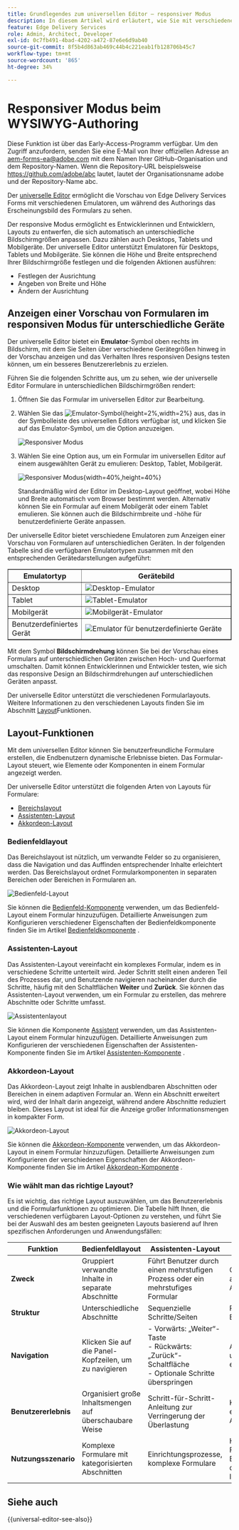```yaml
---
title: Grundlegendes zum universellen Editor – responsiver Modus
description: In diesem Artikel wird erläutert, wie Sie mit verschiedenen Emulatoren im universellen Editor eine Vorschau von Formularen anzeigen können, um während des Authorings ihr Erscheinungsbild zu visualisieren.
feature: Edge Delivery Services
role: Admin, Architect, Developer
exl-id: 0c7fb491-4bad-4202-a472-87e6e6d9ab40
source-git-commit: 8f5b4d863ab469c44b4c221eab1fb128706b45c7
workflow-type: tm+mt
source-wordcount: '865'
ht-degree: 34%

---
```


# Responsiver Modus beim WYSIWYG-Authoring

<span class="preview"> Diese Funktion ist über das Early-Access-Programm verfügbar. Um den Zugriff anzufordern, senden Sie eine E-Mail von Ihrer offiziellen Adresse an <a href="mailto:aem-forms-ea@adobe.com">aem-forms-ea@adobe.com</a> mit dem Namen Ihrer GitHub-Organisation und dem Repository-Namen. Wenn die Repository-URL beispielsweise https://github.com/adobe/abc lautet, lautet der Organisationsname adobe und der Repository-Name abc.</span>


Der [universelle Editor](/help/edge/docs/forms/universal-editor/overview-universal-editor-for-edge-delivery-services-for-forms.md) ermöglicht die Vorschau von Edge Delivery Services Forms mit verschiedenen Emulatoren, um während des Authorings das Erscheinungsbild des Formulars zu sehen.

Der responsive Modus ermöglicht es Entwicklerinnen und Entwicklern, Layouts zu entwerfen, die sich automatisch an unterschiedliche Bildschirmgrößen anpassen. Dazu zählen auch Desktops, Tablets und Mobilgeräte. Der universelle Editor unterstützt Emulatoren für Desktops, Tablets und Mobilgeräte. Sie können die Höhe und Breite entsprechend Ihrer Bildschirmgröße festlegen und die folgenden Aktionen ausführen:

* Festlegen der Ausrichtung
* Angeben von Breite und Höhe
* Ändern der Ausrichtung

## Anzeigen einer Vorschau von Formularen im responsiven Modus für unterschiedliche Geräte

Der universelle Editor bietet ein **Emulator**-Symbol oben rechts im Bildschirm, mit dem Sie Seiten über verschiedene Gerätegrößen hinweg in der Vorschau anzeigen und das Verhalten Ihres responsiven Designs testen können, um ein besseres Benutzererlebnis zu erzielen.

Führen Sie die folgenden Schritte aus, um zu sehen, wie der universelle Editor Formulare in unterschiedlichen Bildschirmgrößen rendert:

1. Öffnen Sie das Formular im universellen Editor zur Bearbeitung.
1. Wählen Sie das ![Emulator-Symbol](/help/edge/docs/forms/universal-editor/assets/emulator.png){height=2%,width=2%} aus, das in der Symbolleiste des universellen Editors verfügbar ist, und klicken Sie auf das Emulator-Symbol, um die Option anzuzeigen.

   ![Responsiver Modus](/help/edge/docs/forms/universal-editor/assets/universal-editor-emulator.png)

1. Wählen Sie eine Option aus, um ein Formular im universellen Editor auf einem ausgewählten Gerät zu emulieren: Desktop, Tablet, Mobilgerät.

   ![Responsiver Modus](/help/edge/docs/forms/universal-editor/assets/ue-responsivemode.png){width=40%,height=40%}

   Standardmäßig wird der Editor im Desktop-Layout geöffnet, wobei Höhe und Breite automatisch vom Browser bestimmt werden. Alternativ können Sie ein Formular auf einem Mobilgerät oder einem Tablet emulieren. Sie können auch die Bildschirmbreite und -höhe für benutzerdefinierte Geräte anpassen.

Der universelle Editor bietet verschiedene Emulatoren zum Anzeigen einer Vorschau von Formularen auf unterschiedlichen Geräten. In der folgenden Tabelle sind die verfügbaren Emulatortypen zusammen mit den entsprechenden Gerätedarstellungen aufgeführt:

<table border="1" style="text-align:" left; border-collapse: collapse;">
    <tr>
        <th style="width: 20%">Emulatortyp</th>
        <th style="width: 80%">Gerätebild</th>
    </tr>
    <tr>
        <td style="width: 20%">Desktop</td>
        <td style="width: 80%"><img src="/help/edge/docs/forms/universal-editor/assets/universal-editor-desktop.png" alt="Desktop-Emulator" style="width: auto; height: auto"></td>
    </tr>
    <tr>
        <td style="width: 20%">Tablet</td>
        <td style="width: 80%"><img src="/help/edge/docs/forms/universal-editor/assets/universal-editor-tab.png" alt="Tablet-Emulator" style="width: auto; height: auto"></td>
    </tr>
    <tr>
        <td style="width: 20%">Mobilgerät</td>
        <td style="width: 80%"><img src="/help/edge/docs/forms/universal-editor/assets/universal-editor-mobile.png" alt="Mobilgerät-Emulator" style="width: auto; height: auto"></td>
    </tr>
    <tr>
        <td style="width: 20%">Benutzerdefiniertes Gerät</td>
        <td style="width: 80%"><img src="/help/edge/docs/forms/universal-editor/assets/universal-editor-custom.png" alt="Emulator für benutzerdefinierte Geräte" style="width: auto; height: auto"></td>
    </tr>
</table>

Mit dem Symbol **Bildschirmdrehung** können Sie bei der Vorschau eines Formulars auf unterschiedlichen Geräten zwischen Hoch- und Querformat umschalten. Damit können Entwicklerinnen und Entwickler testen, wie sich das responsive Design an Bildschirmdrehungen auf unterschiedlichen Geräten anpasst.

Der universelle Editor unterstützt die verschiedenen Formularlayouts. Weitere Informationen zu den verschiedenen Layouts finden Sie im Abschnitt [Layout](#layout-capabilities)Funktionen.

## Layout-Funktionen

Mit dem universellen Editor können Sie benutzerfreundliche Formulare erstellen, die Endbenutzern dynamische Erlebnisse bieten. Das Formular-Layout steuert, wie Elemente oder Komponenten in einem Formular angezeigt werden.

Der universelle Editor unterstützt die folgenden Arten von Layouts für Formulare:
* [Bereichslayout](#panel-layout)
* [Assistenten-Layout](#wizard-layout)
* [Akkordeon-Layout](#accordion-layout)

### Bedienfeldlayout

Das Bereichslayout ist nützlich, um verwandte Felder so zu organisieren, dass die Navigation und das Auffinden entsprechender Inhalte erleichtert werden. Das Bereichslayout ordnet Formularkomponenten in separaten Bereichen oder Bereichen in Formularen an.

![Bedienfeld-Layout](/help/edge/docs/forms/universal-editor/assets/panel-layout.png)

Sie können die [Bedienfeld-Komponente](https://experienceleague.adobe.com/de/docs/experience-manager-core-components/using/adaptive-forms/adaptive-forms-components/panel) verwenden, um das Bedienfeld-Layout einem Formular hinzuzufügen. Detaillierte Anweisungen zum Konfigurieren verschiedener Eigenschaften der Bedienfeldkomponente finden Sie im Artikel [Bedienfeldkomponente](https://experienceleague.adobe.com/de/docs/experience-manager-core-components/using/adaptive-forms/adaptive-forms-components/panel) .

### Assistenten-Layout


Das Assistenten-Layout vereinfacht ein komplexes Formular, indem es in verschiedene Schritte unterteilt wird. Jeder Schritt stellt einen anderen Teil des Prozesses dar, und Benutzende navigieren nacheinander durch die Schritte, häufig mit den Schaltflächen **Weiter** und **Zurück**. Sie können das Assistenten-Layout verwenden, um ein Formular zu erstellen, das mehrere Abschnitte oder Schritte umfasst.

![Assistentenlayout](/help/edge/docs/forms/universal-editor/assets/wizard-layout.png)

Sie können die Komponente [Assistent](https://experienceleague.adobe.com/en/docs/experience-manager-core-components/using/adaptive-forms/adaptive-forms-components/wizard) verwenden, um das Assistenten-Layout einem Formular hinzuzufügen. Detaillierte Anweisungen zum Konfigurieren der verschiedenen Eigenschaften der Assistenten-Komponente finden Sie im Artikel [Assistenten-Komponente](https://experienceleague.adobe.com/en/docs/experience-manager-core-components/using/adaptive-forms/adaptive-forms-components/wizard) .

### Akkordeon-Layout

Das Akkordeon-Layout zeigt Inhalte in ausblendbaren Abschnitten oder Bereichen in einem adaptiven Formular an. Wenn ein Abschnitt erweitert wird, wird der Inhalt darin angezeigt, während andere Abschnitte reduziert bleiben. Dieses Layout ist ideal für die Anzeige großer Informationsmengen in kompakter Form.

![Akkordeon-Layout](/help/edge/docs/forms/universal-editor/assets/accordion-layout.png)

Sie können die [Akkordeon-Komponente](https://experienceleague.adobe.com/en/docs/experience-manager-core-components/using/adaptive-forms/adaptive-forms-components/accordion) verwenden, um das Akkordeon-Layout in einem Formular hinzuzufügen. Detaillierte Anweisungen zum Konfigurieren der verschiedenen Eigenschaften der Akkordeon-Komponente finden Sie im Artikel [Akkordeon-Komponente](https://experienceleague.adobe.com/en/docs/experience-manager-core-components/using/adaptive-forms/adaptive-forms-components/accordion) .

### Wie wählt man das richtige Layout?

Es ist wichtig, das richtige Layout auszuwählen, um das Benutzererlebnis und die Formularfunktionen zu optimieren. Die Tabelle hilft Ihnen, die verschiedenen verfügbaren Layout-Optionen zu verstehen, und führt Sie bei der Auswahl des am besten geeigneten Layouts basierend auf Ihren spezifischen Anforderungen und Anwendungsfällen:

| Funktion | Bedienfeldlayout | Assistenten-Layout | Akkordeon-Layout |
|----------------------|-----------------------------------------------|-----------------------------------------------|-----------------------------------------------|
| **Zweck** | Gruppiert verwandte Inhalte in separate Abschnitte | Führt Benutzer durch einen mehrstufigen Prozess oder ein mehrstufiges Formular | Organisiert Inhalte in ausblendbaren Abschnitten |
| **Struktur** | Unterschiedliche Abschnitte | Sequenzielle Schritte/Seiten | Reduzierbare Bereiche/Abschnitte |
| **Navigation** | Klicken Sie auf die Panel-Kopfzeilen, um zu navigieren | - Vorwärts: „Weiter“-Taste<br>- Rückwärts: „Zurück“-Schaltfläche<br>- Optionale Schritte überspringen | Auf Kopfzeilen klicken, um Abschnitte zu erweitern/reduzieren |
| **Benutzererlebnis** | Organisiert große Inhaltsmengen auf überschaubare Weise | Schritt-für-Schritt-Anleitung zur Verringerung der Überlastung | Kompakte Ansicht mit erweiterten/reduzierten Abschnitten |
| **Nutzungsszenario** | Komplexe Formulare mit kategorisierten Abschnitten | Einrichtungsprozesse, komplexe Formulare | Häufig gestellte Fragen, Einstellungsmenüs, detaillierte Inhaltsabschnitte |

## Siehe auch

{{universal-editor-see-also}}
